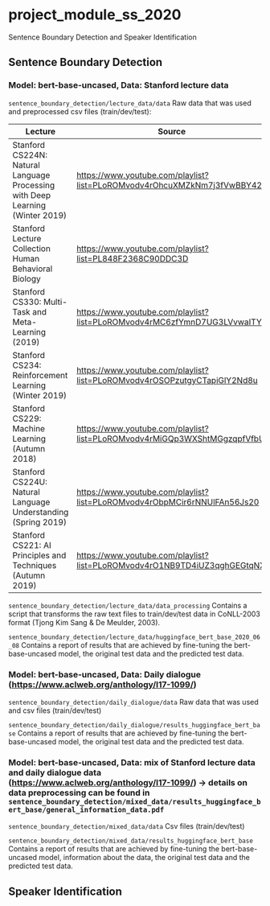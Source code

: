 # project_module_ss_2020
 Sentence Boundary Detection and Speaker Identification
 
## Sentence Boundary Detection
### Model: bert-base-uncased, Data: Stanford lecture data
`sentence_boundary_detection/lecture_data/data`
Raw data that was used and preprocessed csv files (train/dev/test):

Lecture|Source
-------|------
Stanford CS224N: Natural Language Processing with Deep Learning (Winter 2019)|https://www.youtube.com/playlist?list=PLoROMvodv4rOhcuXMZkNm7j3fVwBBY42z
Stanford Lecture Collection Human Behavioral Biology|https://www.youtube.com/playlist?list=PL848F2368C90DDC3D
Stanford CS330: Multi-Task and Meta-Learning (2019)|https://www.youtube.com/playlist?list=PLoROMvodv4rMC6zfYmnD7UG3LVvwaITY5
Stanford CS234: Reinforcement Learning (Winter 2019)|https://www.youtube.com/playlist?list=PLoROMvodv4rOSOPzutgyCTapiGlY2Nd8u
Stanford CS229: Machine Learning (Autumn 2018)|https://www.youtube.com/playlist?list=PLoROMvodv4rMiGQp3WXShtMGgzqpfVfbU
Stanford CS224U: Natural Language Understanding (Spring 2019)|https://www.youtube.com/playlist?list=PLoROMvodv4rObpMCir6rNNUlFAn56Js20
Stanford CS221: AI Principles and Techniques (Autumn 2019)|https://www.youtube.com/playlist?list=PLoROMvodv4rO1NB9TD4iUZ3qghGEGtqNX

`sentence_boundary_detection/lecture_data/data_processing`
Contains a script that transforms the raw text files to train/dev/test data in CoNLL-2003 format (Tjong Kim Sang & De Meulder, 2003).

`sentence_boundary_detection/lecture_data/huggingface_bert_base_2020_06_08`
Contains a report of results that are achieved by fine-tuning the bert-base-uncased model, the original test data and the predicted test data.

### Model: bert-base-uncased, Data: Daily dialogue (https://www.aclweb.org/anthology/I17-1099/)
`sentence_boundary_detection/daily_dialogue/data`
Raw data that was used and csv files (train/dev/test)

`sentence_boundary_detection/daily_dialogue/results_huggingface_bert_base`
Contains a report of results that are achieved by fine-tuning the bert-base-uncased model, the original test data and the predicted test data.

### Model: bert-base-uncased, Data: mix of Stanford lecture data and daily dialogue data (https://www.aclweb.org/anthology/I17-1099/) -> details on data preprocessing can be found in `sentence_boundary_detection/mixed_data/results_huggingface_bert_base/general_information_data.pdf`
`sentence_boundary_detection/mixed_data/data`
Csv files (train/dev/test)

`sentence_boundary_detection/mixed_data/results_huggingface_bert_base`
Contains a report of results that are achieved by fine-tuning the bert-base-uncased model, information about the data, the original test data and the predicted test data.

## Speaker Identification
